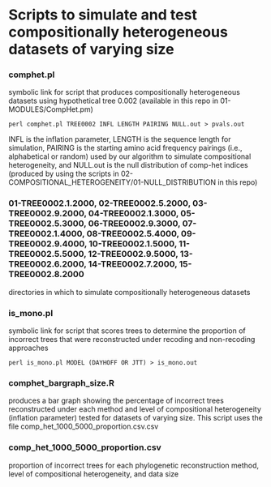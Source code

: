 # Scripts to simulate and test compositionally heterogeneous datasets of varying size

### comphet.pl
symbolic link for script that produces compositionally heterogeneous datasets using hypothetical tree 0.002 (available in this repo in 01-MODULES/CompHet.pm)

`perl comphet.pl TREE0002 INFL LENGTH PAIRING NULL.out > pvals.out`

INFL is the inflation parameter, LENGTH is the sequence length for simulation, PAIRING is the starting amino acid frequency pairings (i.e., alphabetical or random) used by our algorithm to simulate compositional heterogeneity, and NULL.out is the null distribution of comp-het indices (produced by using the scripts in 02-COMPOSITIONAL_HETEROGENEITY/01-NULL_DISTRIBUTION in this repo)

### 01-TREE0002.1.2000, 02-TREE0002.5.2000, 03-TREE0002.9.2000, 04-TREE0002.1.3000, 05-TREE0002.5.3000, 06-TREE0002.9.3000, 07-TREE0002.1.4000, 08-TREE0002.5.4000, 09-TREE0002.9.4000, 10-TREE0002.1.5000, 11-TREE0002.5.5000, 12-TREE0002.9.5000, 13-TREE0002.6.2000, 14-TREE0002.7.2000, 15-TREE0002.8.2000
directories in which to simulate compositionally heterogeneous datasets

### is_mono.pl
symbolic link for script that scores trees to determine the proportion of incorrect trees that were reconstructed under recoding and non-recoding approaches

`perl is_mono.pl MODEL (DAYHOFF OR JTT) > is_mono.out`

### comphet_bargraph_size.R
produces a bar graph showing the percentage of incorrect trees reconstructed under each method and level of compositional heterogeneity (inflation parameter) tested for datasets of varying size. This script uses the file comp_het_1000_5000_proportion.csv.csv

### comp_het_1000_5000_proportion.csv
proportion of incorrect trees for each phylogenetic reconstruction method, level of compositional heterogeneity, and data size
